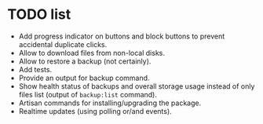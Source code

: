 # TODO list

- Add progress indicator on buttons and block buttons to prevent accidental duplicate clicks.
- Allow to download files from non-local disks.
- Allow to restore a backup (not certainly).
- Add tests.
- Provide an output for backup command.
- Show health status of backups and overall storage usage instead of only files list (output of `backup:list` command).
- Artisan commands for installing/upgrading the package.
- Realtime updates (using polling or/and events).
